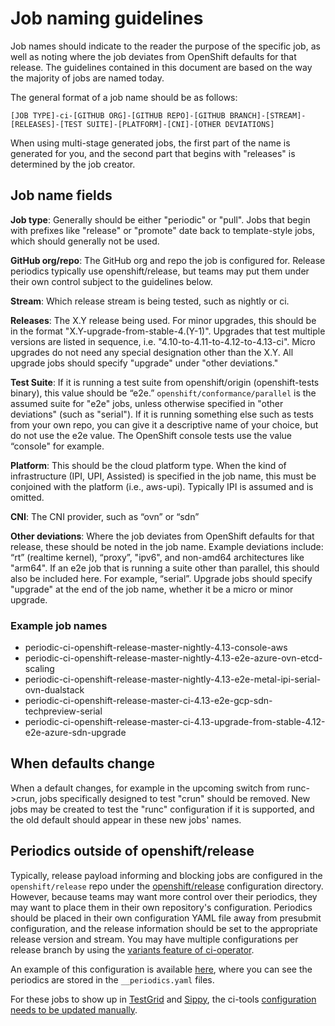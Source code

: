 # Job naming guidelines

Job names should indicate to the reader the purpose of the specific job,
as well as noting where the job deviates from OpenShift defaults for
that release. The guidelines contained in this document are based on the
way the majority of jobs are named today.

The general format of a job name should be as follows:

```
[JOB TYPE]-ci-[GITHUB ORG]-[GITHUB REPO]-[GITHUB BRANCH]-[STREAM]-[RELEASES]-[TEST SUITE]-[PLATFORM]-[CNI]-[OTHER DEVIATIONS]
```

When using multi-stage generated jobs, the first part of the name is
generated for you, and the second part that begins with "releases" is
determined by the job creator.

## Job name fields

**Job type**: Generally should be either "periodic" or "pull". Jobs that
begin with prefixes like "release" or  "promote" date back to
template-style jobs, which should generally not be used.

**GitHub org/repo**: The GitHub org and repo the job is configured for.
Release periodics typically use openshift/release, but teams may put
them under their own control subject to the guidelines below.

**Stream**: Which release stream is being tested, such as nightly or ci.

**Releases**: The X.Y release being used.  For minor upgrades, this
should be in the format "X.Y-upgrade-from-stable-4.(Y-1)". Upgrades that
test multiple versions are listed in sequence, i.e.
"4.10-to-4.11-to-4.12-to-4.13-ci". Micro upgrades do not need any
special designation other than the X.Y. All upgrade jobs should specify
"upgrade" under "other deviations."

**Test Suite**: If it is running a test suite from openshift/origin
(openshift-tests binary), this value should be “e2e.”
`openshift/conformance/parallel` is the assumed suite for "e2e" jobs,
unless otherwise specified in "other deviations" (such as "serial"). If
it is running something else such as tests from your own repo, you can
give it a descriptive name of your choice, but do not use the e2e
value. The OpenShift console tests use the value “console" for example.

**Platform**: This should be the cloud platform type. When the kind of
infrastructure (IPI, UPI, Assisted) is specified in the job name, this
must be conjoined with the platform (i.e., aws-upi).  Typically IPI
is assumed and is omitted.

**CNI**: The CNI provider, such as “ovn” or “sdn”

**Other deviations**:  Where the job deviates from OpenShift defaults
for that release, these should be noted in the job name.  Example
deviations include: “rt” (realtime kernel), “proxy”, "ipv6", and
non-amd64 architectures like "arm64".  If an e2e job that is running a
suite other than parallel, this should also be included here. For
example, “serial”.  Upgrade jobs should specify "upgrade" at the end of
the job name, whether it be a micro or minor upgrade.

### Example job names

- periodic-ci-openshift-release-master-nightly-4.13-console-aws
- periodic-ci-openshift-release-master-nightly-4.13-e2e-azure-ovn-etcd-scaling
- periodic-ci-openshift-release-master-nightly-4.13-e2e-metal-ipi-serial-ovn-dualstack
- periodic-ci-openshift-release-master-ci-4.13-e2e-gcp-sdn-techpreview-serial
- periodic-ci-openshift-release-master-ci-4.13-upgrade-from-stable-4.12-e2e-azure-sdn-upgrade

## When defaults change

When a default changes, for example in the upcoming switch from
runc->crun, jobs specifically designed to test "crun" should be removed.
New jobs may be created to test the "runc" configuration if it is
supported, and the old default should appear in these new jobs' names.

## Periodics outside of openshift/release

Typically, release payload informing and blocking jobs are configured in
the `openshift/release` repo under the
[openshift/release](https://github.com/openshift/release/tree/master/ci-operator/config/openshift/release)
configuration directory.  However, because teams may want more control over their
periodics, they may want to place them in their own repository's
configuration. Periodics should be placed in their
own configuration YAML file away from presubmit configuration, and the
release information should be set to the appropriate release version and
stream.  You may have multiple configurations per release branch by
using the [variants feature of ci-operator](https://docs.ci.openshift.org/docs/how-tos/contributing-openshift-release/#variants).

An example of this configuration is available
[here](https://github.com/openshift/release/tree/c1cf20f480b19e010e6581774452d579a60a92ed/ci-operator/config/openshift/cluster-control-plane-machine-set-operator),
where you can see the periodics are stored in the `__periodics.yaml`
files.

For these jobs to show up in [TestGrid](https://testgrid.k8s.io/) and
[Sippy](https://sippy.dptools.openshift.org/), the ci-tools
[configuration needs to be updated manually](https://github.com/openshift/ci-tools/pull/3261).

